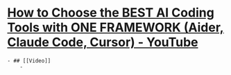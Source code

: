 # [How to Choose the BEST AI Coding Tools with ONE FRAMEWORK (Aider, Claude Code, Cursor) - YouTube](https://www.youtube.com/watch?v=FPTlP6Adefo)
	- ## [[Video]]
		-